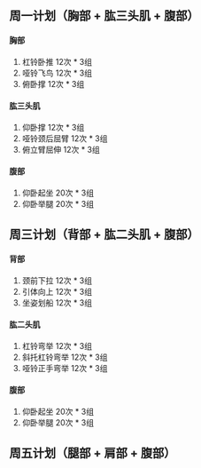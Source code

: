 ## 周一计划（胸部 + 肱三头肌 + 腹部）
#### 胸部
1. 杠铃卧推 12次 * 3组
2. 哑铃飞鸟 12次 * 3组
3. 俯卧撑 12次 * 3组

#### 肱三头肌
1. 仰卧撑 12次 * 3组
2. 哑铃颈后屈臂 12次 * 3组
3. 俯立臂屈伸 12次 * 3组

#### 腹部
1. 仰卧起坐 20次 * 3组
2. 仰卧举腿 20次 * 3组

## 周三计划（背部 + 肱二头肌 + 腹部）
#### 背部
1. 颈前下拉 12次 * 3组
2. 引体向上 12次 * 3组
3. 坐姿划船 12次 * 3组

#### 肱二头肌
1. 杠铃弯举 12次 * 3组
2. 斜托杠铃弯举 12次 * 3组
3. 哑铃正手弯举 12次 * 3组

#### 腹部
1. 仰卧起坐 20次 * 3组
2. 仰卧举腿 20次 * 3组

## 周五计划（腿部 + 肩部 + 腹部）
